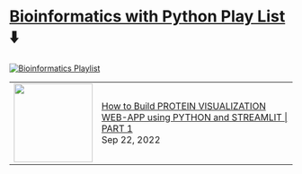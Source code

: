 # [Bioinformatics with Python Play List](https://youtube.com/playlist?list=PLqQrRCH56DH-nTgLekThf60dkOguB-fRi) ⬇️
[![Bioinformatics Playlist](https://github.com/avrabyt/YouTube-Tutorials/actions/workflows/bioinfo-workflow.yml/badge.svg?branch=main)](https://github.com/avrabyt/YouTube-Tutorials/actions/workflows/bioinfo-workflow.yml)

<!-- Bioinformatics:START --><table><tr><td><a href="https://www.youtube.com/watch?v=jUh923Z4fuk"><img width="140px" src="https://i.ytimg.com/vi/jUh923Z4fuk/mqdefault.jpg"></a></td>
<td><a href="https://www.youtube.com/watch?v=jUh923Z4fuk">How to Build PROTEIN VISUALIZATION WEB-APP using PYTHON and STREAMLIT | PART 1</a><br/>Sep 22, 2022</td></tr></table>
<!-- Bioinformatics:END -->
